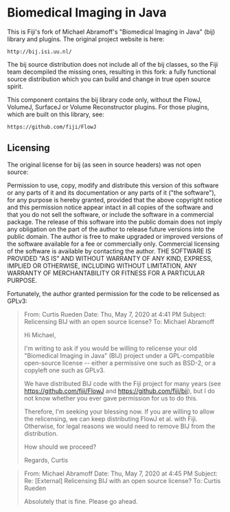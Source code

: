 # Biomedical Imaging in Java

This is Fiji's fork of Michael Abramoff's "Biomedical Imaging in Java" (bij)
library and plugins. The original project website is here:

    http://bij.isi.uu.nl/

The bij source distribution does not include all of the bij classes, so the
Fiji team decompiled the missing ones, resulting in this fork: a fully
functional source distribution which you can build and change in true open
source spirit.

This component contains the bij library code only, without the FlowJ, VolumeJ,
SurfaceJ or Volume Reconstructor plugins. For those plugins, which are built on
this library, see:

    https://github.com/fiji/FlowJ

## Licensing

The original license for bij (as seen in source headers) was not open source:

   Permission to use, copy, modify and distribute this version of this software or any parts
   of it and its documentation or any parts of it ("the software"), for any purpose is
   hereby granted, provided that the above copyright notice and this permission notice
   appear intact in all copies of the software and that you do not sell the software,
   or include the software in a commercial package.
   The release of this software into the public domain does not imply any obligation
   on the part of the author to release future versions into the public domain.
   The author is free to make upgraded or improved versions of the software available
   for a fee or commercially only.
   Commercial licensing of the software is available by contacting the author.
   THE SOFTWARE IS PROVIDED "AS IS" AND WITHOUT WARRANTY OF ANY KIND,
   EXPRESS, IMPLIED OR OTHERWISE, INCLUDING WITHOUT LIMITATION, ANY
   WARRANTY OF MERCHANTABILITY OR FITNESS FOR A PARTICULAR PURPOSE.

Fortunately, the author granted permission for the code to be relicensed as GPLv3:

> From: Curtis Rueden
> Date: Thu, May 7, 2020 at 4:41 PM
> Subject: Relicensing BIJ with an open source license?
> To: Michael Abramoff
>
> Hi Michael,
>
> I'm writing to ask if you would be willing to relicense your old "Biomedical Imaging in Java" (BIJ) project under a GPL-compatible open-source license -- either a permissive one such as BSD-2, or a copyleft one such as GPLv3.
>
> We have distributed BIJ code with the Fiji project for many years (see https://github.com/fiji/FlowJ and https://github.com/fiji/bij), but I do not know whether you ever gave permission for us to do this.
>
> Therefore, I'm seeking your blessing now. If you are willing to allow the relicensing, we can keep distributing FlowJ et al. with Fiji. Otherwise, for legal reasons we would need to remove BIJ from the distribution.
>
> How should we proceed?
>
> Regards,
> Curtis

> From: Michael Abramoff
> Date: Thu, May 7, 2020 at 4:45 PM
> Subject: Re: [External] Relicensing BIJ with an open source license?
> To: Curtis Rueden
>
> Absolutely that is fine. Please go ahead.

